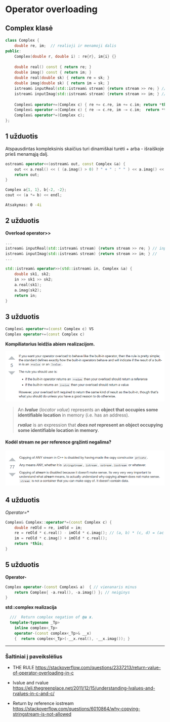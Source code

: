 # Operator overloading

## Complex klasė

```c++
class Complex {
    double re, im;  // realioji ir menamoji dalis
public:
    Complex(double r, double i) : re{r}, im{i} {}

    double real() const { return re; }
    double imag() const { return im; }
    double real(double sk) { return re = sk; }
    double imag(double sk) { return im = sk; }
    istream& inputReal(std::istream& stream) {return stream >> re; } // input interface
    istream& inputImag(std::istream& stream) {return stream >> im; } //

    Complex& operator+=(Complex c) { re += c.re, im += c.im; return *this;  }
    Complex& operator-=(Complex c) { re -= c.re, im -= c.im;  return *this;  }
    Complex& operator*=(Complex c);
};
```



## 1 užduotis

Atspausdintas kompleksinis skaičius turi dinamiškai turėti + arba - išraiškoje prieš menamąją dalį.

```c++
ostream& operator<<(ostream& out, const Complex &a) {
    out << a.real() << ( (a.imag() > 0) ? " + " : " " ) << a.imag() << "i\n";
    return out;
}
```

```c++
Complex a{1, 1}, b{-2, -2};
cout << (a *= b) << endl;
```

```bash
Atsakymas: 0 -4i
```



## 2 užduotis

**Overload operator>>**

```c++
...
istream& inputReal(std::istream& stream) {return stream >> re; } // input interface
istream& inputImag(std::istream& stream) {return stream >> im; } //
...
```

```c++
std::istream& operator>>(std::istream& in, Complex &a) {
    double sk1, sk2;
    in >> sk1 >> sk2;
    a.real(sk1);
    a.imag(sk2);
    return in;
}
```



## 3 užduotis

```c++
Complex& operator+=(const Complex c) VS
Complex operator+=(const Complex c)
```

**Kompiliatorius leidžia abiem realizacijom.**

![rule](https://github.com/zygisau/OBJ-Homework-Complex-class/blob/master/pictures/rule.png)

> An ***lvalue*** (*locator value*) represents an **object that occupies some identifiable location** in memory (i.e. has an address).
>
> ***rvalue*** is an expression that ***does not* represent an object occupying some identifiable location in memory**.

#### Kodėl stream ne per reference grąžinti negalima?

![iostream reference](https://github.com/zygisau/OBJ-Homework-Complex-class/blob/master/pictures/iostream%20reference.png)



## 4 užduotis

**Operator*=**

```c++
Complex& Complex::operator*=(const Complex c) {
    double reOld = re, imOld = im;
    re = reOld * c.real() - imOld * c.imag(); // (a, b) * (c, d) = (ac - bd,ad + bc)
    im = reOld * c.imag() + imOld * c.real();
    return *this;
}
```



## 5 užduotis

**Operator-**

```c++
Complex operator-(const Complex& a)  { // vienanaris minus
    return Complex{ -a.real(), -a.imag() }; // neiginys
}
```

**std::complex realizacija**

```c++
  ///  Return complex negation of @a x.
  template<typename _Tp>
    inline complex<_Tp>
    operator-(const complex<_Tp>& __x)
    {  return complex<_Tp>(-__x.real(), -__x.imag()); }
```



<hr>

### Šaltiniai į paveikslėlius

- THE RULE <https://stackoverflow.com/questions/2337213/return-value-of-operator-overloading-in-c>

- lvalue and rvalue <https://eli.thegreenplace.net/2011/12/15/understanding-lvalues-and-rvalues-in-c-and-c/>

- Return by reference iostream <https://stackoverflow.com/questions/6010864/why-copying-stringstream-is-not-allowed>
